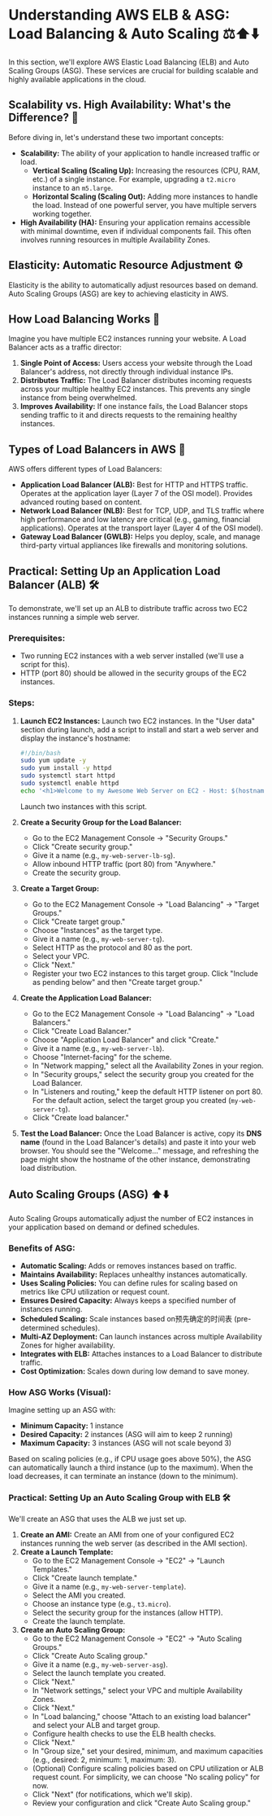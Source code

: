 # Understanding AWS ELB & ASG: Load Balancing & Auto Scaling ⚖️⬆️⬇️

In this section, we'll explore AWS Elastic Load Balancing (ELB) and Auto Scaling Groups (ASG). These services are crucial for building scalable and highly available applications in the cloud.

## **Scalability vs. High Availability: What's the Difference? 🤔**

Before diving in, let's understand these two important concepts:

* **Scalability:** The ability of your application to handle increased traffic or load.
    * **Vertical Scaling (Scaling Up):** Increasing the resources (CPU, RAM, etc.) of a single instance. For example, upgrading a `t2.micro` instance to an `m5.large`.
    * **Horizontal Scaling (Scaling Out):** Adding more instances to handle the load. Instead of one powerful server, you have multiple servers working together.
* **High Availability (HA):** Ensuring your application remains accessible with minimal downtime, even if individual components fail. This often involves running resources in multiple Availability Zones.

## **Elasticity: Automatic Resource Adjustment ⚙️**

Elasticity is the ability to automatically adjust resources based on demand. Auto Scaling Groups (ASG) are key to achieving elasticity in AWS.

## **How Load Balancing Works 🚦**

Imagine you have multiple EC2 instances running your website. A Load Balancer acts as a traffic director:

1.  **Single Point of Access:** Users access your website through the Load Balancer's address, not directly through individual instance IPs.
2.  **Distributes Traffic:** The Load Balancer distributes incoming requests across your multiple healthy EC2 instances. This prevents any single instance from being overwhelmed.
3.  **Improves Availability:** If one instance fails, the Load Balancer stops sending traffic to it and directs requests to the remaining healthy instances.

## **Types of Load Balancers in AWS 🏢**

AWS offers different types of Load Balancers:

* **Application Load Balancer (ALB):** Best for HTTP and HTTPS traffic. Operates at the application layer (Layer 7 of the OSI model). Provides advanced routing based on content.
* **Network Load Balancer (NLB):** Best for TCP, UDP, and TLS traffic where high performance and low latency are critical (e.g., gaming, financial applications). Operates at the transport layer (Layer 4 of the OSI model).
* **Gateway Load Balancer (GWLB):** Helps you deploy, scale, and manage third-party virtual appliances like firewalls and monitoring solutions.

## **Practical: Setting Up an Application Load Balancer (ALB) 🛠️**

To demonstrate, we'll set up an ALB to distribute traffic across two EC2 instances running a simple web server.

### **Prerequisites:**

* Two running EC2 instances with a web server installed (we'll use a script for this).
* HTTP (port 80) should be allowed in the security groups of the EC2 instances.

### **Steps:**

1.  **Launch EC2 Instances:** Launch two EC2 instances. In the "User data" section during launch, add a script to install and start a web server and display the instance's hostname:

    ```bash
    #!/bin/bash
    sudo yum update -y
    sudo yum install -y httpd
    sudo systemctl start httpd
    sudo systemctl enable httpd
    echo '<h1>Welcome to my Awesome Web Server on EC2 - Host: $(hostname -f)</h1>' > /var/www/html/index.html
    ```

    Launch two instances with this script.
2.  **Create a Security Group for the Load Balancer:**
    * Go to the EC2 Management Console -> "Security Groups."
    * Click "Create security group."
    * Give it a name (e.g., `my-web-server-lb-sg`).
    * Allow inbound HTTP traffic (port 80) from "Anywhere."
    * Create the security group.
3.  **Create a Target Group:**
    * Go to the EC2 Management Console -> "Load Balancing" -> "Target Groups."
    * Click "Create target group."
    * Choose "Instances" as the target type.
    * Give it a name (e.g., `my-web-server-tg`).
    * Select HTTP as the protocol and 80 as the port.
    * Select your VPC.
    * Click "Next."
    * Register your two EC2 instances to this target group. Click "Include as pending below" and then "Create target group."
4.  **Create the Application Load Balancer:**
    * Go to the EC2 Management Console -> "Load Balancing" -> "Load Balancers."
    * Click "Create Load Balancer."
    * Choose "Application Load Balancer" and click "Create."
    * Give it a name (e.g., `my-web-server-lb`).
    * Choose "Internet-facing" for the scheme.
    * In "Network mapping," select all the Availability Zones in your region.
    * In "Security groups," select the security group you created for the Load Balancer.
    * In "Listeners and routing," keep the default HTTP listener on port 80. For the default action, select the target group you created (`my-web-server-tg`).
    * Click "Create load balancer."
5.  **Test the Load Balancer:** Once the Load Balancer is active, copy its **DNS name** (found in the Load Balancer's details) and paste it into your web browser. You should see the "Welcome..." message, and refreshing the page might show the hostname of the other instance, demonstrating load distribution.

## **Auto Scaling Groups (ASG) ⬆️⬇️**

Auto Scaling Groups automatically adjust the number of EC2 instances in your application based on demand or defined schedules.

### **Benefits of ASG:**

* **Automatic Scaling:** Adds or removes instances based on traffic.
* **Maintains Availability:** Replaces unhealthy instances automatically.
* **Uses Scaling Policies:** You can define rules for scaling based on metrics like CPU utilization or request count.
* **Ensures Desired Capacity:** Always keeps a specified number of instances running.
* **Scheduled Scaling:** Scale instances based on预先确定的时间表 (pre-determined schedules).
* **Multi-AZ Deployment:** Can launch instances across multiple Availability Zones for higher availability.
* **Integrates with ELB:** Attaches instances to a Load Balancer to distribute traffic.
* **Cost Optimization:** Scales down during low demand to save money.

### **How ASG Works (Visual):**

Imagine setting up an ASG with:

* **Minimum Capacity:** 1 instance
* **Desired Capacity:** 2 instances (ASG will aim to keep 2 running)
* **Maximum Capacity:** 3 instances (ASG will not scale beyond 3)

Based on scaling policies (e.g., if CPU usage goes above 50%), the ASG can automatically launch a third instance (up to the maximum). When the load decreases, it can terminate an instance (down to the minimum).

### **Practical: Setting Up an Auto Scaling Group with ELB 🛠️**

We'll create an ASG that uses the ALB we just set up.

1.  **Create an AMI:** Create an AMI from one of your configured EC2 instances running the web server (as described in the AMI section).
2.  **Create a Launch Template:**
    * Go to the EC2 Management Console -> "EC2" -> "Launch Templates."
    * Click "Create launch template."
    * Give it a name (e.g., `my-web-server-template`).
    * Select the AMI you created.
    * Choose an instance type (e.g., `t3.micro`).
    * Select the security group for the instances (allow HTTP).
    * Create the launch template.
3.  **Create an Auto Scaling Group:**
    * Go to the EC2 Management Console -> "EC2" -> "Auto Scaling Groups."
    * Click "Create Auto Scaling group."
    * Give it a name (e.g., `my-web-server-asg`).
    * Select the launch template you created.
    * Click "Next."
    * In "Network settings," select your VPC and multiple Availability Zones.
    * Click "Next."
    * In "Load balancing," choose "Attach to an existing load balancer" and select your ALB and target group.
    * Configure health checks to use the ELB health checks.
    * Click "Next."
    * In "Group size," set your desired, minimum, and maximum capacities (e.g., desired: 2, minimum: 1, maximum: 3).
    * (Optional) Configure scaling policies based on CPU utilization or ALB request count. For simplicity, we can choose "No scaling policy" for now.
    * Click "Next" (for notifications, which we'll skip).
    * Review your configuration and click "Create Auto Scaling group."

